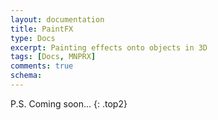 ```yaml
---
layout: documentation
title: PaintFX
type: Docs
excerpt: Painting effects onto objects in 3D
tags: [Docs, MNPRX]
comments: true
schema:
---
```



P.S. Coming soon...
{: .top2}
